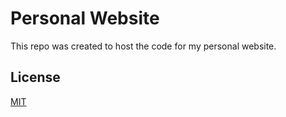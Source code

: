 # Personal Website

This repo was created to host the code for my personal website.

## License

[MIT](https://github.com/bluemazzoo/bluemazzoo.github.io/blob/master/LICENSE.md)
